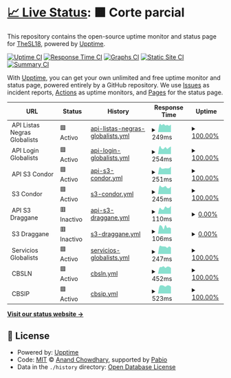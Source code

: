 # [📈 Live Status](https://status.condorbs.net): <!--live status--> **🟧 Corte parcial**

This repository contains the open-source uptime monitor and status page for [TheSL18](https://status.condorbs.net), powered by [Upptime](https://github.com/upptime/upptime).

[![Uptime CI](https://github.com/TheSL18/upptime/workflows/Uptime%20CI/badge.svg)](https://github.com/TheSL18/upptime/actions?query=workflow%3A%22Uptime+CI%22)
[![Response Time CI](https://github.com/TheSL18/upptime/workflows/Response%20Time%20CI/badge.svg)](https://github.com/TheSL18/upptime/actions?query=workflow%3A%22Response+Time+CI%22)
[![Graphs CI](https://github.com/TheSL18/upptime/workflows/Graphs%20CI/badge.svg)](https://github.com/TheSL18/upptime/actions?query=workflow%3A%22Graphs+CI%22)
[![Static Site CI](https://github.com/TheSL18/upptime/workflows/Static%20Site%20CI/badge.svg)](https://github.com/TheSL18/upptime/actions?query=workflow%3A%22Static+Site+CI%22)
[![Summary CI](https://github.com/TheSL18/upptime/workflows/Summary%20CI/badge.svg)](https://github.com/TheSL18/upptime/actions?query=workflow%3A%22Summary+CI%22)

With [Upptime](https://upptime.js.org), you can get your own unlimited and free uptime monitor and status page, powered entirely by a GitHub repository. We use [Issues](https://github.com/TheSL18/upptime/issues) as incident reports, [Actions](https://github.com/TheSL18/upptime/actions) as uptime monitors, and [Pages](https://status.condorbs.net) for the status page.

<!--start: status pages-->
<!-- This summary is generated by Upptime (https://github.com/upptime/upptime) -->
<!-- Do not edit this manually, your changes will be overwritten -->
<!-- prettier-ignore -->
| URL | Status | History | Response Time | Uptime |
| --- | ------ | ------- | ------------- | ------ |
| <img alt="" src="https://icons.duckduckgo.com/ip3/null.ico" height="13"> API Listas Negras Globalists | 🟩 Activo | [api-listas-negras-globalists.yml](https://github.com/TheSL18/upptime/commits/HEAD/history/api-listas-negras-globalists.yml) | <details><summary><img alt="Response time graph" src="./graphs/api-listas-negras-globalists/response-time-week.png" height="20"> 249ms</summary><br><a href="https://status.condorbs.net/history/api-listas-negras-globalists"><img alt="Response time 197" src="https://img.shields.io/endpoint?url=https%3A%2F%2Fraw.githubusercontent.com%2FTheSL18%2Fupptime%2FHEAD%2Fapi%2Fapi-listas-negras-globalists%2Fresponse-time.json"></a><br><a href="https://status.condorbs.net/history/api-listas-negras-globalists"><img alt="24-hour response time 255" src="https://img.shields.io/endpoint?url=https%3A%2F%2Fraw.githubusercontent.com%2FTheSL18%2Fupptime%2FHEAD%2Fapi%2Fapi-listas-negras-globalists%2Fresponse-time-day.json"></a><br><a href="https://status.condorbs.net/history/api-listas-negras-globalists"><img alt="7-day response time 249" src="https://img.shields.io/endpoint?url=https%3A%2F%2Fraw.githubusercontent.com%2FTheSL18%2Fupptime%2FHEAD%2Fapi%2Fapi-listas-negras-globalists%2Fresponse-time-week.json"></a><br><a href="https://status.condorbs.net/history/api-listas-negras-globalists"><img alt="30-day response time 206" src="https://img.shields.io/endpoint?url=https%3A%2F%2Fraw.githubusercontent.com%2FTheSL18%2Fupptime%2FHEAD%2Fapi%2Fapi-listas-negras-globalists%2Fresponse-time-month.json"></a><br><a href="https://status.condorbs.net/history/api-listas-negras-globalists"><img alt="1-year response time 197" src="https://img.shields.io/endpoint?url=https%3A%2F%2Fraw.githubusercontent.com%2FTheSL18%2Fupptime%2FHEAD%2Fapi%2Fapi-listas-negras-globalists%2Fresponse-time-year.json"></a></details> | <details><summary><a href="https://status.condorbs.net/history/api-listas-negras-globalists">100.00%</a></summary><a href="https://status.condorbs.net/history/api-listas-negras-globalists"><img alt="All-time uptime 100.00%" src="https://img.shields.io/endpoint?url=https%3A%2F%2Fraw.githubusercontent.com%2FTheSL18%2Fupptime%2FHEAD%2Fapi%2Fapi-listas-negras-globalists%2Fuptime.json"></a><br><a href="https://status.condorbs.net/history/api-listas-negras-globalists"><img alt="24-hour uptime 100.00%" src="https://img.shields.io/endpoint?url=https%3A%2F%2Fraw.githubusercontent.com%2FTheSL18%2Fupptime%2FHEAD%2Fapi%2Fapi-listas-negras-globalists%2Fuptime-day.json"></a><br><a href="https://status.condorbs.net/history/api-listas-negras-globalists"><img alt="7-day uptime 100.00%" src="https://img.shields.io/endpoint?url=https%3A%2F%2Fraw.githubusercontent.com%2FTheSL18%2Fupptime%2FHEAD%2Fapi%2Fapi-listas-negras-globalists%2Fuptime-week.json"></a><br><a href="https://status.condorbs.net/history/api-listas-negras-globalists"><img alt="30-day uptime 100.00%" src="https://img.shields.io/endpoint?url=https%3A%2F%2Fraw.githubusercontent.com%2FTheSL18%2Fupptime%2FHEAD%2Fapi%2Fapi-listas-negras-globalists%2Fuptime-month.json"></a><br><a href="https://status.condorbs.net/history/api-listas-negras-globalists"><img alt="1-year uptime 100.00%" src="https://img.shields.io/endpoint?url=https%3A%2F%2Fraw.githubusercontent.com%2FTheSL18%2Fupptime%2FHEAD%2Fapi%2Fapi-listas-negras-globalists%2Fuptime-year.json"></a></details>
| <img alt="" src="https://icons.duckduckgo.com/ip3/null.ico" height="13"> API Login Globalists | 🟩 Activo | [api-login-globalists.yml](https://github.com/TheSL18/upptime/commits/HEAD/history/api-login-globalists.yml) | <details><summary><img alt="Response time graph" src="./graphs/api-login-globalists/response-time-week.png" height="20"> 254ms</summary><br><a href="https://status.condorbs.net/history/api-login-globalists"><img alt="Response time 201" src="https://img.shields.io/endpoint?url=https%3A%2F%2Fraw.githubusercontent.com%2FTheSL18%2Fupptime%2FHEAD%2Fapi%2Fapi-login-globalists%2Fresponse-time.json"></a><br><a href="https://status.condorbs.net/history/api-login-globalists"><img alt="24-hour response time 301" src="https://img.shields.io/endpoint?url=https%3A%2F%2Fraw.githubusercontent.com%2FTheSL18%2Fupptime%2FHEAD%2Fapi%2Fapi-login-globalists%2Fresponse-time-day.json"></a><br><a href="https://status.condorbs.net/history/api-login-globalists"><img alt="7-day response time 254" src="https://img.shields.io/endpoint?url=https%3A%2F%2Fraw.githubusercontent.com%2FTheSL18%2Fupptime%2FHEAD%2Fapi%2Fapi-login-globalists%2Fresponse-time-week.json"></a><br><a href="https://status.condorbs.net/history/api-login-globalists"><img alt="30-day response time 215" src="https://img.shields.io/endpoint?url=https%3A%2F%2Fraw.githubusercontent.com%2FTheSL18%2Fupptime%2FHEAD%2Fapi%2Fapi-login-globalists%2Fresponse-time-month.json"></a><br><a href="https://status.condorbs.net/history/api-login-globalists"><img alt="1-year response time 201" src="https://img.shields.io/endpoint?url=https%3A%2F%2Fraw.githubusercontent.com%2FTheSL18%2Fupptime%2FHEAD%2Fapi%2Fapi-login-globalists%2Fresponse-time-year.json"></a></details> | <details><summary><a href="https://status.condorbs.net/history/api-login-globalists">100.00%</a></summary><a href="https://status.condorbs.net/history/api-login-globalists"><img alt="All-time uptime 99.98%" src="https://img.shields.io/endpoint?url=https%3A%2F%2Fraw.githubusercontent.com%2FTheSL18%2Fupptime%2FHEAD%2Fapi%2Fapi-login-globalists%2Fuptime.json"></a><br><a href="https://status.condorbs.net/history/api-login-globalists"><img alt="24-hour uptime 100.00%" src="https://img.shields.io/endpoint?url=https%3A%2F%2Fraw.githubusercontent.com%2FTheSL18%2Fupptime%2FHEAD%2Fapi%2Fapi-login-globalists%2Fuptime-day.json"></a><br><a href="https://status.condorbs.net/history/api-login-globalists"><img alt="7-day uptime 100.00%" src="https://img.shields.io/endpoint?url=https%3A%2F%2Fraw.githubusercontent.com%2FTheSL18%2Fupptime%2FHEAD%2Fapi%2Fapi-login-globalists%2Fuptime-week.json"></a><br><a href="https://status.condorbs.net/history/api-login-globalists"><img alt="30-day uptime 100.00%" src="https://img.shields.io/endpoint?url=https%3A%2F%2Fraw.githubusercontent.com%2FTheSL18%2Fupptime%2FHEAD%2Fapi%2Fapi-login-globalists%2Fuptime-month.json"></a><br><a href="https://status.condorbs.net/history/api-login-globalists"><img alt="1-year uptime 99.98%" src="https://img.shields.io/endpoint?url=https%3A%2F%2Fraw.githubusercontent.com%2FTheSL18%2Fupptime%2FHEAD%2Fapi%2Fapi-login-globalists%2Fuptime-year.json"></a></details>
| <img alt="" src="https://icons.duckduckgo.com/ip3/null.ico" height="13"> API S3 Condor | 🟩 Activo | [api-s3-condor.yml](https://github.com/TheSL18/upptime/commits/HEAD/history/api-s3-condor.yml) | <details><summary><img alt="Response time graph" src="./graphs/api-s3-condor/response-time-week.png" height="20"> 251ms</summary><br><a href="https://status.condorbs.net/history/api-s3-condor"><img alt="Response time 202" src="https://img.shields.io/endpoint?url=https%3A%2F%2Fraw.githubusercontent.com%2FTheSL18%2Fupptime%2FHEAD%2Fapi%2Fapi-s3-condor%2Fresponse-time.json"></a><br><a href="https://status.condorbs.net/history/api-s3-condor"><img alt="24-hour response time 307" src="https://img.shields.io/endpoint?url=https%3A%2F%2Fraw.githubusercontent.com%2FTheSL18%2Fupptime%2FHEAD%2Fapi%2Fapi-s3-condor%2Fresponse-time-day.json"></a><br><a href="https://status.condorbs.net/history/api-s3-condor"><img alt="7-day response time 251" src="https://img.shields.io/endpoint?url=https%3A%2F%2Fraw.githubusercontent.com%2FTheSL18%2Fupptime%2FHEAD%2Fapi%2Fapi-s3-condor%2Fresponse-time-week.json"></a><br><a href="https://status.condorbs.net/history/api-s3-condor"><img alt="30-day response time 206" src="https://img.shields.io/endpoint?url=https%3A%2F%2Fraw.githubusercontent.com%2FTheSL18%2Fupptime%2FHEAD%2Fapi%2Fapi-s3-condor%2Fresponse-time-month.json"></a><br><a href="https://status.condorbs.net/history/api-s3-condor"><img alt="1-year response time 202" src="https://img.shields.io/endpoint?url=https%3A%2F%2Fraw.githubusercontent.com%2FTheSL18%2Fupptime%2FHEAD%2Fapi%2Fapi-s3-condor%2Fresponse-time-year.json"></a></details> | <details><summary><a href="https://status.condorbs.net/history/api-s3-condor">100.00%</a></summary><a href="https://status.condorbs.net/history/api-s3-condor"><img alt="All-time uptime 99.30%" src="https://img.shields.io/endpoint?url=https%3A%2F%2Fraw.githubusercontent.com%2FTheSL18%2Fupptime%2FHEAD%2Fapi%2Fapi-s3-condor%2Fuptime.json"></a><br><a href="https://status.condorbs.net/history/api-s3-condor"><img alt="24-hour uptime 100.00%" src="https://img.shields.io/endpoint?url=https%3A%2F%2Fraw.githubusercontent.com%2FTheSL18%2Fupptime%2FHEAD%2Fapi%2Fapi-s3-condor%2Fuptime-day.json"></a><br><a href="https://status.condorbs.net/history/api-s3-condor"><img alt="7-day uptime 100.00%" src="https://img.shields.io/endpoint?url=https%3A%2F%2Fraw.githubusercontent.com%2FTheSL18%2Fupptime%2FHEAD%2Fapi%2Fapi-s3-condor%2Fuptime-week.json"></a><br><a href="https://status.condorbs.net/history/api-s3-condor"><img alt="30-day uptime 96.02%" src="https://img.shields.io/endpoint?url=https%3A%2F%2Fraw.githubusercontent.com%2FTheSL18%2Fupptime%2FHEAD%2Fapi%2Fapi-s3-condor%2Fuptime-month.json"></a><br><a href="https://status.condorbs.net/history/api-s3-condor"><img alt="1-year uptime 99.30%" src="https://img.shields.io/endpoint?url=https%3A%2F%2Fraw.githubusercontent.com%2FTheSL18%2Fupptime%2FHEAD%2Fapi%2Fapi-s3-condor%2Fuptime-year.json"></a></details>
| <img alt="" src="https://icons.duckduckgo.com/ip3/null.ico" height="13"> S3 Condor | 🟩 Activo | [s3-condor.yml](https://github.com/TheSL18/upptime/commits/HEAD/history/s3-condor.yml) | <details><summary><img alt="Response time graph" src="./graphs/s3-condor/response-time-week.png" height="20"> 245ms</summary><br><a href="https://status.condorbs.net/history/s3-condor"><img alt="Response time 192" src="https://img.shields.io/endpoint?url=https%3A%2F%2Fraw.githubusercontent.com%2FTheSL18%2Fupptime%2FHEAD%2Fapi%2Fs3-condor%2Fresponse-time.json"></a><br><a href="https://status.condorbs.net/history/s3-condor"><img alt="24-hour response time 257" src="https://img.shields.io/endpoint?url=https%3A%2F%2Fraw.githubusercontent.com%2FTheSL18%2Fupptime%2FHEAD%2Fapi%2Fs3-condor%2Fresponse-time-day.json"></a><br><a href="https://status.condorbs.net/history/s3-condor"><img alt="7-day response time 245" src="https://img.shields.io/endpoint?url=https%3A%2F%2Fraw.githubusercontent.com%2FTheSL18%2Fupptime%2FHEAD%2Fapi%2Fs3-condor%2Fresponse-time-week.json"></a><br><a href="https://status.condorbs.net/history/s3-condor"><img alt="30-day response time 200" src="https://img.shields.io/endpoint?url=https%3A%2F%2Fraw.githubusercontent.com%2FTheSL18%2Fupptime%2FHEAD%2Fapi%2Fs3-condor%2Fresponse-time-month.json"></a><br><a href="https://status.condorbs.net/history/s3-condor"><img alt="1-year response time 192" src="https://img.shields.io/endpoint?url=https%3A%2F%2Fraw.githubusercontent.com%2FTheSL18%2Fupptime%2FHEAD%2Fapi%2Fs3-condor%2Fresponse-time-year.json"></a></details> | <details><summary><a href="https://status.condorbs.net/history/s3-condor">100.00%</a></summary><a href="https://status.condorbs.net/history/s3-condor"><img alt="All-time uptime 99.30%" src="https://img.shields.io/endpoint?url=https%3A%2F%2Fraw.githubusercontent.com%2FTheSL18%2Fupptime%2FHEAD%2Fapi%2Fs3-condor%2Fuptime.json"></a><br><a href="https://status.condorbs.net/history/s3-condor"><img alt="24-hour uptime 100.00%" src="https://img.shields.io/endpoint?url=https%3A%2F%2Fraw.githubusercontent.com%2FTheSL18%2Fupptime%2FHEAD%2Fapi%2Fs3-condor%2Fuptime-day.json"></a><br><a href="https://status.condorbs.net/history/s3-condor"><img alt="7-day uptime 100.00%" src="https://img.shields.io/endpoint?url=https%3A%2F%2Fraw.githubusercontent.com%2FTheSL18%2Fupptime%2FHEAD%2Fapi%2Fs3-condor%2Fuptime-week.json"></a><br><a href="https://status.condorbs.net/history/s3-condor"><img alt="30-day uptime 96.02%" src="https://img.shields.io/endpoint?url=https%3A%2F%2Fraw.githubusercontent.com%2FTheSL18%2Fupptime%2FHEAD%2Fapi%2Fs3-condor%2Fuptime-month.json"></a><br><a href="https://status.condorbs.net/history/s3-condor"><img alt="1-year uptime 99.30%" src="https://img.shields.io/endpoint?url=https%3A%2F%2Fraw.githubusercontent.com%2FTheSL18%2Fupptime%2FHEAD%2Fapi%2Fs3-condor%2Fuptime-year.json"></a></details>
| <img alt="" src="https://icons.duckduckgo.com/ip3/null.ico" height="13"> API S3 Draggane | 🟥 Inactivo | [api-s3-draggane.yml](https://github.com/TheSL18/upptime/commits/HEAD/history/api-s3-draggane.yml) | <details><summary><img alt="Response time graph" src="./graphs/api-s3-draggane/response-time-week.png" height="20"> 110ms</summary><br><a href="https://status.condorbs.net/history/api-s3-draggane"><img alt="Response time 95" src="https://img.shields.io/endpoint?url=https%3A%2F%2Fraw.githubusercontent.com%2FTheSL18%2Fupptime%2FHEAD%2Fapi%2Fapi-s3-draggane%2Fresponse-time.json"></a><br><a href="https://status.condorbs.net/history/api-s3-draggane"><img alt="24-hour response time 144" src="https://img.shields.io/endpoint?url=https%3A%2F%2Fraw.githubusercontent.com%2FTheSL18%2Fupptime%2FHEAD%2Fapi%2Fapi-s3-draggane%2Fresponse-time-day.json"></a><br><a href="https://status.condorbs.net/history/api-s3-draggane"><img alt="7-day response time 110" src="https://img.shields.io/endpoint?url=https%3A%2F%2Fraw.githubusercontent.com%2FTheSL18%2Fupptime%2FHEAD%2Fapi%2Fapi-s3-draggane%2Fresponse-time-week.json"></a><br><a href="https://status.condorbs.net/history/api-s3-draggane"><img alt="30-day response time 108" src="https://img.shields.io/endpoint?url=https%3A%2F%2Fraw.githubusercontent.com%2FTheSL18%2Fupptime%2FHEAD%2Fapi%2Fapi-s3-draggane%2Fresponse-time-month.json"></a><br><a href="https://status.condorbs.net/history/api-s3-draggane"><img alt="1-year response time 95" src="https://img.shields.io/endpoint?url=https%3A%2F%2Fraw.githubusercontent.com%2FTheSL18%2Fupptime%2FHEAD%2Fapi%2Fapi-s3-draggane%2Fresponse-time-year.json"></a></details> | <details><summary><a href="https://status.condorbs.net/history/api-s3-draggane">0.00%</a></summary><a href="https://status.condorbs.net/history/api-s3-draggane"><img alt="All-time uptime 0.00%" src="https://img.shields.io/endpoint?url=https%3A%2F%2Fraw.githubusercontent.com%2FTheSL18%2Fupptime%2FHEAD%2Fapi%2Fapi-s3-draggane%2Fuptime.json"></a><br><a href="https://status.condorbs.net/history/api-s3-draggane"><img alt="24-hour uptime 0.00%" src="https://img.shields.io/endpoint?url=https%3A%2F%2Fraw.githubusercontent.com%2FTheSL18%2Fupptime%2FHEAD%2Fapi%2Fapi-s3-draggane%2Fuptime-day.json"></a><br><a href="https://status.condorbs.net/history/api-s3-draggane"><img alt="7-day uptime 0.00%" src="https://img.shields.io/endpoint?url=https%3A%2F%2Fraw.githubusercontent.com%2FTheSL18%2Fupptime%2FHEAD%2Fapi%2Fapi-s3-draggane%2Fuptime-week.json"></a><br><a href="https://status.condorbs.net/history/api-s3-draggane"><img alt="30-day uptime 1.38%" src="https://img.shields.io/endpoint?url=https%3A%2F%2Fraw.githubusercontent.com%2FTheSL18%2Fupptime%2FHEAD%2Fapi%2Fapi-s3-draggane%2Fuptime-month.json"></a><br><a href="https://status.condorbs.net/history/api-s3-draggane"><img alt="1-year uptime 0.00%" src="https://img.shields.io/endpoint?url=https%3A%2F%2Fraw.githubusercontent.com%2FTheSL18%2Fupptime%2FHEAD%2Fapi%2Fapi-s3-draggane%2Fuptime-year.json"></a></details>
| <img alt="" src="https://icons.duckduckgo.com/ip3/null.ico" height="13"> S3 Draggane | 🟥 Inactivo | [s3-draggane.yml](https://github.com/TheSL18/upptime/commits/HEAD/history/s3-draggane.yml) | <details><summary><img alt="Response time graph" src="./graphs/s3-draggane/response-time-week.png" height="20"> 106ms</summary><br><a href="https://status.condorbs.net/history/s3-draggane"><img alt="Response time 93" src="https://img.shields.io/endpoint?url=https%3A%2F%2Fraw.githubusercontent.com%2FTheSL18%2Fupptime%2FHEAD%2Fapi%2Fs3-draggane%2Fresponse-time.json"></a><br><a href="https://status.condorbs.net/history/s3-draggane"><img alt="24-hour response time 85" src="https://img.shields.io/endpoint?url=https%3A%2F%2Fraw.githubusercontent.com%2FTheSL18%2Fupptime%2FHEAD%2Fapi%2Fs3-draggane%2Fresponse-time-day.json"></a><br><a href="https://status.condorbs.net/history/s3-draggane"><img alt="7-day response time 106" src="https://img.shields.io/endpoint?url=https%3A%2F%2Fraw.githubusercontent.com%2FTheSL18%2Fupptime%2FHEAD%2Fapi%2Fs3-draggane%2Fresponse-time-week.json"></a><br><a href="https://status.condorbs.net/history/s3-draggane"><img alt="30-day response time 105" src="https://img.shields.io/endpoint?url=https%3A%2F%2Fraw.githubusercontent.com%2FTheSL18%2Fupptime%2FHEAD%2Fapi%2Fs3-draggane%2Fresponse-time-month.json"></a><br><a href="https://status.condorbs.net/history/s3-draggane"><img alt="1-year response time 93" src="https://img.shields.io/endpoint?url=https%3A%2F%2Fraw.githubusercontent.com%2FTheSL18%2Fupptime%2FHEAD%2Fapi%2Fs3-draggane%2Fresponse-time-year.json"></a></details> | <details><summary><a href="https://status.condorbs.net/history/s3-draggane">0.00%</a></summary><a href="https://status.condorbs.net/history/s3-draggane"><img alt="All-time uptime 0.00%" src="https://img.shields.io/endpoint?url=https%3A%2F%2Fraw.githubusercontent.com%2FTheSL18%2Fupptime%2FHEAD%2Fapi%2Fs3-draggane%2Fuptime.json"></a><br><a href="https://status.condorbs.net/history/s3-draggane"><img alt="24-hour uptime 0.00%" src="https://img.shields.io/endpoint?url=https%3A%2F%2Fraw.githubusercontent.com%2FTheSL18%2Fupptime%2FHEAD%2Fapi%2Fs3-draggane%2Fuptime-day.json"></a><br><a href="https://status.condorbs.net/history/s3-draggane"><img alt="7-day uptime 0.00%" src="https://img.shields.io/endpoint?url=https%3A%2F%2Fraw.githubusercontent.com%2FTheSL18%2Fupptime%2FHEAD%2Fapi%2Fs3-draggane%2Fuptime-week.json"></a><br><a href="https://status.condorbs.net/history/s3-draggane"><img alt="30-day uptime 1.38%" src="https://img.shields.io/endpoint?url=https%3A%2F%2Fraw.githubusercontent.com%2FTheSL18%2Fupptime%2FHEAD%2Fapi%2Fs3-draggane%2Fuptime-month.json"></a><br><a href="https://status.condorbs.net/history/s3-draggane"><img alt="1-year uptime 0.00%" src="https://img.shields.io/endpoint?url=https%3A%2F%2Fraw.githubusercontent.com%2FTheSL18%2Fupptime%2FHEAD%2Fapi%2Fs3-draggane%2Fuptime-year.json"></a></details>
| <img alt="" src="https://icons.duckduckgo.com/ip3/null.ico" height="13"> Servicios Globalists | 🟩 Activo | [servicios-globalists.yml](https://github.com/TheSL18/upptime/commits/HEAD/history/servicios-globalists.yml) | <details><summary><img alt="Response time graph" src="./graphs/servicios-globalists/response-time-week.png" height="20"> 247ms</summary><br><a href="https://status.condorbs.net/history/servicios-globalists"><img alt="Response time 199" src="https://img.shields.io/endpoint?url=https%3A%2F%2Fraw.githubusercontent.com%2FTheSL18%2Fupptime%2FHEAD%2Fapi%2Fservicios-globalists%2Fresponse-time.json"></a><br><a href="https://status.condorbs.net/history/servicios-globalists"><img alt="24-hour response time 220" src="https://img.shields.io/endpoint?url=https%3A%2F%2Fraw.githubusercontent.com%2FTheSL18%2Fupptime%2FHEAD%2Fapi%2Fservicios-globalists%2Fresponse-time-day.json"></a><br><a href="https://status.condorbs.net/history/servicios-globalists"><img alt="7-day response time 247" src="https://img.shields.io/endpoint?url=https%3A%2F%2Fraw.githubusercontent.com%2FTheSL18%2Fupptime%2FHEAD%2Fapi%2Fservicios-globalists%2Fresponse-time-week.json"></a><br><a href="https://status.condorbs.net/history/servicios-globalists"><img alt="30-day response time 191" src="https://img.shields.io/endpoint?url=https%3A%2F%2Fraw.githubusercontent.com%2FTheSL18%2Fupptime%2FHEAD%2Fapi%2Fservicios-globalists%2Fresponse-time-month.json"></a><br><a href="https://status.condorbs.net/history/servicios-globalists"><img alt="1-year response time 199" src="https://img.shields.io/endpoint?url=https%3A%2F%2Fraw.githubusercontent.com%2FTheSL18%2Fupptime%2FHEAD%2Fapi%2Fservicios-globalists%2Fresponse-time-year.json"></a></details> | <details><summary><a href="https://status.condorbs.net/history/servicios-globalists">100.00%</a></summary><a href="https://status.condorbs.net/history/servicios-globalists"><img alt="All-time uptime 100.00%" src="https://img.shields.io/endpoint?url=https%3A%2F%2Fraw.githubusercontent.com%2FTheSL18%2Fupptime%2FHEAD%2Fapi%2Fservicios-globalists%2Fuptime.json"></a><br><a href="https://status.condorbs.net/history/servicios-globalists"><img alt="24-hour uptime 100.00%" src="https://img.shields.io/endpoint?url=https%3A%2F%2Fraw.githubusercontent.com%2FTheSL18%2Fupptime%2FHEAD%2Fapi%2Fservicios-globalists%2Fuptime-day.json"></a><br><a href="https://status.condorbs.net/history/servicios-globalists"><img alt="7-day uptime 100.00%" src="https://img.shields.io/endpoint?url=https%3A%2F%2Fraw.githubusercontent.com%2FTheSL18%2Fupptime%2FHEAD%2Fapi%2Fservicios-globalists%2Fuptime-week.json"></a><br><a href="https://status.condorbs.net/history/servicios-globalists"><img alt="30-day uptime 100.00%" src="https://img.shields.io/endpoint?url=https%3A%2F%2Fraw.githubusercontent.com%2FTheSL18%2Fupptime%2FHEAD%2Fapi%2Fservicios-globalists%2Fuptime-month.json"></a><br><a href="https://status.condorbs.net/history/servicios-globalists"><img alt="1-year uptime 100.00%" src="https://img.shields.io/endpoint?url=https%3A%2F%2Fraw.githubusercontent.com%2FTheSL18%2Fupptime%2FHEAD%2Fapi%2Fservicios-globalists%2Fuptime-year.json"></a></details>
| <img alt="" src="https://icons.duckduckgo.com/ip3/null.ico" height="13"> CBSLN | 🟩 Activo | [cbsln.yml](https://github.com/TheSL18/upptime/commits/HEAD/history/cbsln.yml) | <details><summary><img alt="Response time graph" src="./graphs/cbsln/response-time-week.png" height="20"> 452ms</summary><br><a href="https://status.condorbs.net/history/cbsln"><img alt="Response time 509" src="https://img.shields.io/endpoint?url=https%3A%2F%2Fraw.githubusercontent.com%2FTheSL18%2Fupptime%2FHEAD%2Fapi%2Fcbsln%2Fresponse-time.json"></a><br><a href="https://status.condorbs.net/history/cbsln"><img alt="24-hour response time 399" src="https://img.shields.io/endpoint?url=https%3A%2F%2Fraw.githubusercontent.com%2FTheSL18%2Fupptime%2FHEAD%2Fapi%2Fcbsln%2Fresponse-time-day.json"></a><br><a href="https://status.condorbs.net/history/cbsln"><img alt="7-day response time 452" src="https://img.shields.io/endpoint?url=https%3A%2F%2Fraw.githubusercontent.com%2FTheSL18%2Fupptime%2FHEAD%2Fapi%2Fcbsln%2Fresponse-time-week.json"></a><br><a href="https://status.condorbs.net/history/cbsln"><img alt="30-day response time 503" src="https://img.shields.io/endpoint?url=https%3A%2F%2Fraw.githubusercontent.com%2FTheSL18%2Fupptime%2FHEAD%2Fapi%2Fcbsln%2Fresponse-time-month.json"></a><br><a href="https://status.condorbs.net/history/cbsln"><img alt="1-year response time 509" src="https://img.shields.io/endpoint?url=https%3A%2F%2Fraw.githubusercontent.com%2FTheSL18%2Fupptime%2FHEAD%2Fapi%2Fcbsln%2Fresponse-time-year.json"></a></details> | <details><summary><a href="https://status.condorbs.net/history/cbsln">100.00%</a></summary><a href="https://status.condorbs.net/history/cbsln"><img alt="All-time uptime 99.99%" src="https://img.shields.io/endpoint?url=https%3A%2F%2Fraw.githubusercontent.com%2FTheSL18%2Fupptime%2FHEAD%2Fapi%2Fcbsln%2Fuptime.json"></a><br><a href="https://status.condorbs.net/history/cbsln"><img alt="24-hour uptime 100.00%" src="https://img.shields.io/endpoint?url=https%3A%2F%2Fraw.githubusercontent.com%2FTheSL18%2Fupptime%2FHEAD%2Fapi%2Fcbsln%2Fuptime-day.json"></a><br><a href="https://status.condorbs.net/history/cbsln"><img alt="7-day uptime 100.00%" src="https://img.shields.io/endpoint?url=https%3A%2F%2Fraw.githubusercontent.com%2FTheSL18%2Fupptime%2FHEAD%2Fapi%2Fcbsln%2Fuptime-week.json"></a><br><a href="https://status.condorbs.net/history/cbsln"><img alt="30-day uptime 100.00%" src="https://img.shields.io/endpoint?url=https%3A%2F%2Fraw.githubusercontent.com%2FTheSL18%2Fupptime%2FHEAD%2Fapi%2Fcbsln%2Fuptime-month.json"></a><br><a href="https://status.condorbs.net/history/cbsln"><img alt="1-year uptime 99.99%" src="https://img.shields.io/endpoint?url=https%3A%2F%2Fraw.githubusercontent.com%2FTheSL18%2Fupptime%2FHEAD%2Fapi%2Fcbsln%2Fuptime-year.json"></a></details>
| <img alt="" src="https://icons.duckduckgo.com/ip3/null.ico" height="13"> CBSIP | 🟩 Activo | [cbsip.yml](https://github.com/TheSL18/upptime/commits/HEAD/history/cbsip.yml) | <details><summary><img alt="Response time graph" src="./graphs/cbsip/response-time-week.png" height="20"> 523ms</summary><br><a href="https://status.condorbs.net/history/cbsip"><img alt="Response time 543" src="https://img.shields.io/endpoint?url=https%3A%2F%2Fraw.githubusercontent.com%2FTheSL18%2Fupptime%2FHEAD%2Fapi%2Fcbsip%2Fresponse-time.json"></a><br><a href="https://status.condorbs.net/history/cbsip"><img alt="24-hour response time 468" src="https://img.shields.io/endpoint?url=https%3A%2F%2Fraw.githubusercontent.com%2FTheSL18%2Fupptime%2FHEAD%2Fapi%2Fcbsip%2Fresponse-time-day.json"></a><br><a href="https://status.condorbs.net/history/cbsip"><img alt="7-day response time 523" src="https://img.shields.io/endpoint?url=https%3A%2F%2Fraw.githubusercontent.com%2FTheSL18%2Fupptime%2FHEAD%2Fapi%2Fcbsip%2Fresponse-time-week.json"></a><br><a href="https://status.condorbs.net/history/cbsip"><img alt="30-day response time 555" src="https://img.shields.io/endpoint?url=https%3A%2F%2Fraw.githubusercontent.com%2FTheSL18%2Fupptime%2FHEAD%2Fapi%2Fcbsip%2Fresponse-time-month.json"></a><br><a href="https://status.condorbs.net/history/cbsip"><img alt="1-year response time 543" src="https://img.shields.io/endpoint?url=https%3A%2F%2Fraw.githubusercontent.com%2FTheSL18%2Fupptime%2FHEAD%2Fapi%2Fcbsip%2Fresponse-time-year.json"></a></details> | <details><summary><a href="https://status.condorbs.net/history/cbsip">100.00%</a></summary><a href="https://status.condorbs.net/history/cbsip"><img alt="All-time uptime 99.90%" src="https://img.shields.io/endpoint?url=https%3A%2F%2Fraw.githubusercontent.com%2FTheSL18%2Fupptime%2FHEAD%2Fapi%2Fcbsip%2Fuptime.json"></a><br><a href="https://status.condorbs.net/history/cbsip"><img alt="24-hour uptime 100.00%" src="https://img.shields.io/endpoint?url=https%3A%2F%2Fraw.githubusercontent.com%2FTheSL18%2Fupptime%2FHEAD%2Fapi%2Fcbsip%2Fuptime-day.json"></a><br><a href="https://status.condorbs.net/history/cbsip"><img alt="7-day uptime 100.00%" src="https://img.shields.io/endpoint?url=https%3A%2F%2Fraw.githubusercontent.com%2FTheSL18%2Fupptime%2FHEAD%2Fapi%2Fcbsip%2Fuptime-week.json"></a><br><a href="https://status.condorbs.net/history/cbsip"><img alt="30-day uptime 99.35%" src="https://img.shields.io/endpoint?url=https%3A%2F%2Fraw.githubusercontent.com%2FTheSL18%2Fupptime%2FHEAD%2Fapi%2Fcbsip%2Fuptime-month.json"></a><br><a href="https://status.condorbs.net/history/cbsip"><img alt="1-year uptime 99.90%" src="https://img.shields.io/endpoint?url=https%3A%2F%2Fraw.githubusercontent.com%2FTheSL18%2Fupptime%2FHEAD%2Fapi%2Fcbsip%2Fuptime-year.json"></a></details>

<!--end: status pages-->

[**Visit our status website →**](https://status.condorbs.net)

## 📄 License

- Powered by: [Upptime](https://github.com/upptime/upptime)
- Code: [MIT](./LICENSE) © [Anand Chowdhary](https://anandchowdhary.com), supported by [Pabio](https://pabio.com)
- Data in the `./history` directory: [Open Database License](https://opendatacommons.org/licenses/odbl/1-0/)

